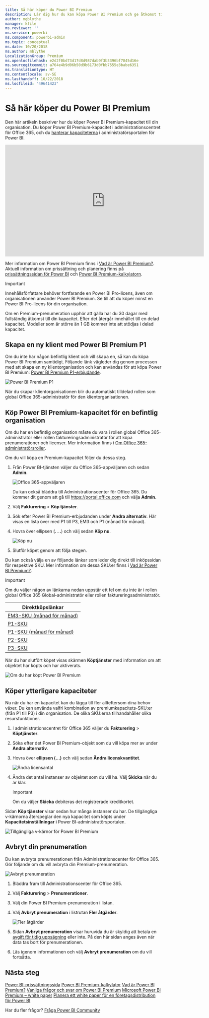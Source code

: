 ```yaml
---
title: Så här köper du Power BI Premium
description: Lär dig hur du kan köpa Power BI Premium och ge åtkomst till innehåll för hela organisationen.
author: mgblythe
manager: kfile
ms.reviewer: ''
ms.service: powerbi
ms.component: powerbi-admin
ms.topic: conceptual
ms.date: 10/20/2018
ms.author: mblythe
LocalizationGroup: Premium
ms.openlocfilehash: e2d2f0bd73d17d8d987dab9f3b3396bf7845d16e
ms.sourcegitcommit: a764e4b9d06b50d9b6173d0fbb7555e3babe6351
ms.translationtype: HT
ms.contentlocale: sv-SE
ms.lasthandoff: 10/22/2018
ms.locfileid: "49641423"
---
```

# <a name="how-to-purchase-power-bi-premium"></a>Så här köper du Power BI Premium

Den här artikeln beskriver hur du köper Power BI Premium-kapacitet till din organisation. Du köper Power BI Premium-kapacitet i administrationscentret för Office 365, och du [hanterar kapaciteterna](service-admin-premium-manage.md) i administratörsportalen för Power BI.

<iframe width="640" height="360" src="https://www.youtube.com/embed/NkvYs5Qp4iA?rel=0&amp;showinfo=0" frameborder="0" allowfullscreen></iframe>

Mer information om Power BI Premium finns i [Vad är Power BI Premium?](service-premium.md). Aktuell information om prissättning och planering finns på [prissättningssidan för Power BI](https://powerbi.microsoft.com/pricing/) och [Power BI Premium-kalkylatorn](https://powerbi.microsoft.com/calculator/).

> [!IMPORTANT]
> Innehållsförfattare behöver fortfarande en Power BI Pro-licens, även om organisationen använder Power BI Premium. Se till att du köper minst en Power BI Pro-licens för din organisation.
>
>Om en Premium-prenumeration upphör att gälla har du 30 dagar med fullständig åtkomst till din kapacitet. Efter det återgår innehållet till en delad kapacitet. Modeller som är större än 1 GB kommer inte att stödjas i delad kapacitet.

## <a name="create-a-new-tenant-with-power-bi-premium-p1"></a>Skapa en ny klient med Power BI Premium P1

Om du inte har någon befintlig klient och vill skapa en, så kan du köpa Power BI Premium samtidigt. Följande länk vägleder dig genom processen med att skapa en ny klientorganisation och kan användas för att köpa Power BI Premium: [Power BI Premium P1-erbjudande](https://signup.microsoft.com/Signup?OfferId=b3ec5615-cc11-48de-967d-8d79f7cb0af1).

![Power BI Premium P1](media/service-admin-premium-purchase/premium-purchase-with-tenant.png)

När du skapar klientorganisationen blir du automatiskt tilldelad rollen som global Office 365-administratör för den klientorganisationen.

## <a name="purchase-a-power-bi-premium-capacity-for-an-existing-organization"></a>Köp Power BI Premium-kapacitet för en befintlig organisation

Om du har en befintlig organisation måste du vara i rollen global Office 365-administratör eller rollen faktureringsadministratör för att köpa prenumerationer och licenser. Mer information finns i [Om Office 365-administratörsroller](https://support.office.com/article/About-Office-365-admin-roles-da585eea-f576-4f55-a1e0-87090b6aaa9d).

Om du vill köpa en Premium-kapacitet följer du dessa steg.

1. Från Power BI-tjänsten väljer du Office 365-appväljaren och sedan **Admin**.

    ![Office 365-appväljaren](media/service-admin-premium-purchase/o365-app-picker.png)

    Du kan också bläddra till Administrationscenter för Office 365. Du kommer dit genom att gå till https://portal.office.com och välja **Admin**.

1. Välj **Fakturering** > **Köp tjänster**.

1. Sök efter Power BI Premium-erbjudanden under **Andra alternativ**. Här visas en lista över med P1 till P3, EM3 och P1 (månad för månad).

1. Hovra över ellipsen (**. . .**) och välj sedan **Köp nu**.

    ![Köp nu](media/service-admin-premium-purchase/premium-purchase.png)

1. Slutför köpet genom att följa stegen.

Du kan också välja en av följande länkar som leder dig direkt till inköpssidan för respektive SKU. Mer information om dessa SKU:er finns i [Vad är Power BI Premium?](service-premium.md#premiumskus).

> [!IMPORTANT]
> Om du väljer någon av länkarna nedan uppstår ett fel om du inte är i rollen global Office 365 Global-administratör eller rollen faktureringsadministratör.

| Direktköpslänkar |
| --- |
| [EM3-SKU (månad för månad)](https://portal.office.com/commerce/completeorder.aspx?OfferId=4004702D-749C-4F74-BF47-3048F1833780&adminportal=1) |
| [P1-SKU](https://portal.office.com/commerce/completeorder.aspx?OfferId=b3ec5615-cc11-48de-967d-8d79f7cb0af1&adminportal=1) |
| [P1-SKU (månad för månad)](https://portal.office.com/commerce/completeorder.aspx?OfferId=E4C8EDD3-74A1-4D42-A738-C647972FBE81&adminportal=1) |
| [P2-SKU](https://portal.office.com/commerce/completeorder.aspx?OfferId=062F2AA7-B4BC-4B0E-980F-2072102D8605&adminportal=1) |
| [P3-SKU](https://portal.office.com/commerce/completeorder.aspx?OfferId=40c7d673-375c-42a1-84ca-f993a524fed0&adminportal=1) |

När du har slutfört köpet visas skärmen **Köptjänster** med information om att objektet har köpts och har aktiverats.

![Om du har köpt Power BI Premium](media/service-admin-premium-purchase/premium-purchased.png)

## <a name="purchase-additional-capacities"></a>Köper ytterligare kapaciteter

Nu när du har en kapacitet kan du lägga till fler allteftersom dina behov växer. Du kan använda valfri kombination av premiumkapacitets-SKU:er (från P1 till P3) i din organisation. De olika SKU:erna tillhandahåller olika resursfunktioner.

1. I administrationscentret för Office 365 väljer du **Fakturering** > **Köptjänster**.

1. Söka efter det Power BI Premium-objekt som du vill köpa mer av under **Andra alternativ**.

1. Hovra över **ellipsen (...)**  och välj sedan **Ändra licenskvantitet**.

    ![Ändra licensantal](media/service-admin-premium-purchase/premium-purchase-more.png)

1. Ändra det antal instanser av objektet som du vill ha. Välj **Skicka** när du är klar.

   > [!IMPORTANT]
   > Om du väljer **Skicka** debiteras det registrerade kreditkortet.

Sidan **Köp tjänster** visar sedan hur många instanser du har. De tillgängliga v-kärnorna återspeglar den nya kapacitet som köpts under **Kapacitetsinställningar** i Power BI-administratörsportalen.

![Tillgängliga v-kärnor för Power BI Premium](media/service-admin-premium-purchase/premium-capacities.png)

## <a name="cancel-your-subscription"></a>Avbryt din prenumeration

Du kan avbryta prenumerationen från Administrationscenter för Office 365. Gör följande om du vill avbryta din Premium-prenumeration.

![Avbryt prenumeration](media/service-admin-premium-purchase/premium-cancel-subscription.png)

1. Bläddra fram till Administrationscenter för Office 365.

1. Välj **Fakturering** > **Prenumerationer**.

1. Välj din Power BI Premium-prenumeration i listan.

1. Välj **Avbryt prenumeration** i listrutan **Fler åtgärder**.

    ![Fler åtgärder](media/service-admin-premium-purchase/o365-more-actions.png)

1. Sidan **Avbryt prenumeration** visar huruvida du är skyldig att betala en [avgift för tidig uppsägning](https://support.office.com/article/early-termination-fees-6487d4de-401a-466f-8bc3-c0beb5cc40d3) eller inte. På den här sidan anges även när data tas bort för prenumerationen.

1. Läs igenom informationen och välj **Avbryt prenumeration** om du vill fortsätta.

## <a name="next-steps"></a>Nästa steg

[Power BI-prissättningssida](https://powerbi.microsoft.com/pricing/)
[Power BI Premium-kalkylator](https://powerbi.microsoft.com/calculator/)
[Vad är Power BI Premium?](service-premium.md)
[Vanliga frågor och svar om Power BI Premium](service-premium-faq.md)
[Microsoft Power BI Premium – white paper](https://aka.ms/pbipremiumwhitepaper)
[Planera ett white paper för en företagsdistribution för Power BI](https://aka.ms/pbienterprisedeploy)

Har du fler frågor? [Fråga Power BI Community](http://community.powerbi.com/)
